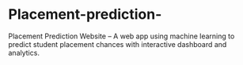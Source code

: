 # Placement-prediction-
Placement Prediction Website – A web app using machine learning to predict student placement chances with interactive dashboard and analytics.
